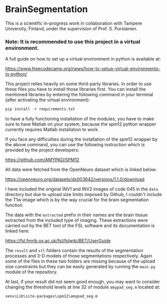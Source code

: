 # BrainSegmentation

This is a scientific in-progress work in collaboration with Tampere University, Finland, under the supervision of Prof. S. Pursiainen.

### Note: It is recommended to use this project in a virtual environment.

A full guide on how to set up a virtual environment in python is available at:

https://www.freecodecamp.org/news/how-to-setup-virtual-environments-in-python/

This project relies heavily on some third-party libraries. In order to use these files you have to install those libraries first. You can install the mentioned libraries by entering the following command in your terminal (after activating the virtual environment):

```python
pip install -r requirements.txt
```

to have a fully functioning installation of the modules, you have to make sure to have Matlab on your system, because the spm12 python wrapper currently requires Matlab installation to work.

If you face any difficulties during the installation of the spm12 wrapper by the above command, you can use the following instruction which is provided by the project developers:


https://github.com/AMYPAD/SPM12

All data were fetched from the OpenNeuro dataset which is linked below:

https://openneuro.org/datasets/ds003642/versions/1.1.0/download

I have included the original INV1 and INV2 images of code 045 in the ```data``` directory but due to upload size limits imposed by Github, I couldn't include the T1w image which is by the way crucial for the brain segmentation function.

The data with the ```extracted``` prefix in their names are the brain tissue extracted from the included type of imaging. These extractions were carried out by the BET tool of the FSL software and its documentation is linked here:

https://fsl.fmrib.ox.ac.uk/fsl/fslwiki/BET/UserGuide

The ```result``` and ```stl``` folders contain the results of the segmentation processes and 3-D models of those segmentations respectively. Again some of the files in these two folders are missing because of the upload size constraints but they can be easily generated by running the ```main.py``` module of the repository.

At last, if your result did not seem good enough, you may want to consider changing the threshold levels at line 32 of module ```amypad_seg.m``` located at:

```
venv\Lib\site-packages\spm12\amypad_seg.m
```
